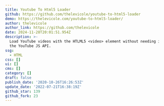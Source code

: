 ```yaml
---
title: Youtube To Html5 Loader
github: https://github.com/thelevicole/youtube-to-html5-loader
demo: https://thelevicole.com/youtube-to-html5-loader/
author: thelevicole
author_link: https://github.com/thelevicole
date: 2024-11-28T20:01:51.954Z
description: >-
  Load YouTube videos with the HTLML5 <video> element without needing iframes or
  the YouTube JS API.
ssg:
  - HTML
css: []
ui: []
cms: []
category: []
draft: false
publish_date: '2020-10-26T16:26:53Z'
update_date: '2022-07-21T16:38:19Z'
github_star: 139
github_fork: 23
---
```


